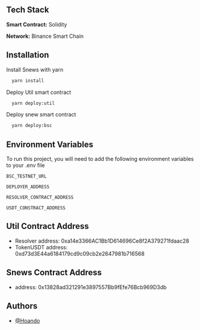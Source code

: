 
## Tech Stack

**Smart Contract:** Solidity

**Network:** Binance Smart Chain

## Installation

Install Snews with yarn

```bash
  yarn install
```

Deploy Util smart contract
```bash
  yarn deploy:util
```
Deploy snew smart contract
```bash
  yarn deploy:bsc
```
## Environment Variables

To run this project, you will need to add the following environment variables to your .env file

`BSC_TESTNET_URL`

`DEPLOYER_ADDRESS`

`RESOLVER_CONTRACT_ADDRESS`

`USDT_CONSTRACT_ADDRESS`


## Util Contract Address

- Resolver address:  0xa14e3366AC1Bb1D614696Ce8f2A379271fdaac28
- TokenUSDT address: 0xd73d3E44a6184179cd9c09cb2e2647981b716568

## Snews Contract Address
- address: 0x13828ad321291e3897557Bb9fEfe76Bcb969D3db

## Authors

- [@Hoando](https://www.linkedin.com/in/hoan-do/)

